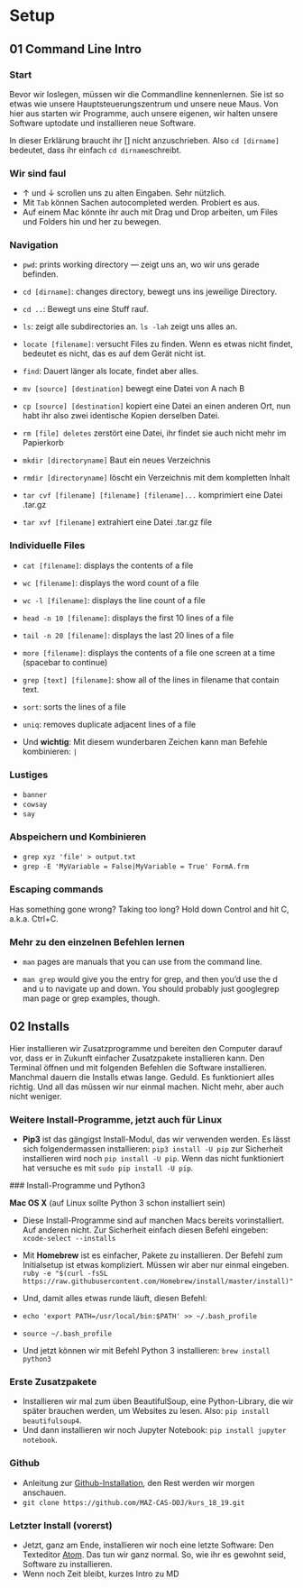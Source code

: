 # Setup

## 01 Command Line Intro

### Start

Bevor wir loslegen, müssen wir die Commandline kennenlernen. Sie ist so etwas wie unsere Hauptsteuerungszentrum und unsere neue Maus. Von hier aus starten wir Programme, auch unsere eigenen, wir halten unsere Software uptodate und installieren neue Software.

In dieser Erklärung braucht ihr [] nicht anzuschrieben. Also ```cd [dirname]```
bedeutet, dass ihr einfach ```cd dirname```schreibt.

### Wir sind faul

* ↑ und ↓ scrollen uns zu alten Eingaben. Sehr nützlich.
* Mit ```Tab``` können Sachen autocompleted werden. Probiert es aus.
* Auf einem Mac könnte ihr auch mit Drag und Drop arbeiten, um Files und Folders hin und her zu bewegen.

### Navigation

* ```pwd```: prints working directory — zeigt uns an, wo wir uns gerade befinden.
* ```cd [dirname]```: changes directory, bewegt uns ins jeweilige Directory.
* ``cd ..``: Bewegt uns eine Stuff rauf.
* ``ls``: zeigt alle subdirectories an. ``ls -lah`` zeigt uns alles an.
* ```locate [filename]```: versucht Files zu finden. Wenn es etwas nicht findet, bedeutet es nicht, das es auf dem Gerät nicht ist.
* ```find```: Dauert länger als locate, findet aber alles.

* ```mv [source] [destination]``` bewegt eine Datei von A nach B
* ```cp [source] [destination]``` kopiert eine Datei an einen anderen Ort, nun habt ihr also zwei identische Kopien derselben Datei.
* ```rm [file] deletes``` zerstört eine Datei, ihr findet sie auch nicht mehr im Papierkorb
* ```mkdir [directoryname]``` Baut ein neues Verzeichnis
* ```rmdir [directoryname]``` löscht ein Verzeichnis mit dem kompletten Inhalt
* ```tar cvf [filename] [filename] [filename]...``` komprimiert eine Datei .tar.gz
* ```tar xvf [filename]``` extrahiert eine Datei .tar.gz file

### Individuelle Files

* ```cat [filename]```: displays the contents of a file
* ```wc [filename]```: displays the word count of a file
* ```wc -l [filename]```: displays the line count of a file
* ```head -n 10 [filename]```: displays the first 10 lines of a file
* ```tail -n 20 [filename]```: displays the last 20 lines of a file
* ```more [filename]```: displays the contents of a file one screen at a time (spacebar to continue)
* ```grep [text] [filename]```: show all of the lines in filename that contain text.
* ```sort```: sorts the lines of a file
* ```uniq```: removes duplicate adjacent lines of a file

* Und **wichtig**: Mit diesem wunderbaren Zeichen kann man Befehle kombinieren: ```|```

### Lustiges

* ```banner```
* ```cowsay```
* ```say```

### Abspeichern und Kombinieren

* ```grep xyz 'file' > output.txt```
* ```grep -E 'MyVariable = False|MyVariable = True' FormA.frm```

### Escaping commands

Has something gone wrong? Taking too long? Hold down Control and hit C, a.k.a. Ctrl+C.

### Mehr zu den einzelnen Befehlen lernen

* ```man``` pages are manuals that you can use from the command line.

* ```man grep``` would give you the entry for grep, and then you’d use the d and u to navigate up and down. You should probably just googlegrep man page or grep examples, though.

## 02 Installs

Hier installieren wir Zusatzprogramme und bereiten den Computer darauf vor, dass er in Zukunft einfacher Zusatzpakete installieren kann. Den Terminal öffnen und mit folgenden Befehlen die Software installieren. Manchmal dauern die Installs etwas lange. Geduld. Es funktioniert alles richtig. Und all das müssen wir nur einmal machen. Nicht mehr, aber auch nicht weniger.

### Weitere Install-Programme, jetzt auch für Linux

- **Pip3** ist das gängigst Install-Modul, das wir verwenden werden. Es lässt sich folgendermassen installieren: ```pip3 install -U pip``` zur Sicherheit installieren wird noch ```pip install -U pip```. Wenn das nicht funktioniert hat versuche es mit ```sudo pip install -U pip```.

### Install-Programme und Python3

**Mac OS X** (auf Linux sollte Python 3 schon installiert sein)

- Diese Install-Programme sind auf manchen Macs bereits vorinstalliert. Auf
anderen nicht. Zur Sicherheit einfach diesen Befehl eingeben: ```xcode-select --installs```

- Mit **Homebrew** ist es einfacher, Pakete zu installieren. Der Befehl zum
Initialsetup ist etwas kompliziert. Müssen wir aber nur einmal
eingeben. ```ruby -e "$(curl -fsSL https://raw.githubusercontent.com/Homebrew/install/master/install)"```

- Und, damit alles etwas runde läuft, diesen Befehl:
- ```echo 'export PATH=/usr/local/bin:$PATH' >> ~/.bash_profile```
- ```source ~/.bash_profile```

- Und jetzt können wir mit Befehl Python 3 installieren: ```brew install python3```

### Erste Zusatzpakete

- Installieren wir mal zum üben BeautifulSoup, eine Python-Library, die wir später
brauchen werden, um Websites zu lesen. Also: ```pip install beautifulsoup4```.
- Und dann installieren wir noch Jupyter Notebook: ```pip install jupyter notebook```.

### Github

- Anleitung zur [Github-Installation](https://gist.github.com/derhuerst/1b15ff4652a867391f03), den Rest werden wir morgen anschauen.
- ```git clone https://github.com/MAZ-CAS-DDJ/kurs_18_19.git```

### Letzter Install (vorerst)

- Jetzt, ganz am Ende, installieren wir noch eine letzte Software: Den Texteditor [Atom](https://atom.io/). Das tun wir ganz normal. So, wie ihr es gewohnt seid, Software zu installieren.
- Wenn noch Zeit bleibt, kurzes Intro zu MD
